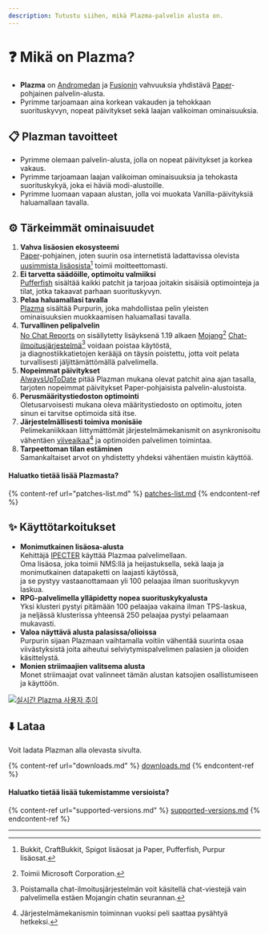 ```yaml
---
description: Tutustu siihen, mikä Plazma-palvelin alusta on.
---
```


# ❓ Mikä on Plazma?

- **Plazma** on [Andromedan](https://github.com/EarendelArchived/Andromeda) ja [Fusionin](https://github.com/RuinedTechnologyUnify/Fusion) vahvuuksia yhdistävä [Paper](https://github.com/PaperMC/Paper)-pohjainen palvelin-alusta.
- Pyrimme tarjoamaan aina korkean vakauden ja tehokkaan suorituskyvyn, nopeat päivitykset sekä laajan valikoiman ominaisuuksia.

## 📋 Plazman tavoitteet <a href="#id-1" id="id-1"></a>

- Pyrimme olemaan palvelin-alusta, jolla on nopeat päivitykset ja korkea vakaus.
- Pyrimme tarjoamaan laajan valikoiman ominaisuuksia ja tehokasta suorituskykyä, joka ei häviä modi-alustoille.
- Pyrimme luomaan vapaan alustan, jolla voi muokata Vanilla-päivityksiä haluamallaan tavalla.

## ⚙️ Tärkeimmät ominaisuudet <a href="#id-2" id="id-2"></a>

1. **Vahva lisäosien ekosysteemi**\
   [Paper](https://github.com/PaperMC/Paper)-pohjainen, joten suurin osa internetistä ladattavissa olevista [uusimmista lisäosista](#user-content-fn-1)[^1] toimii moitteettomasti.
2. **Ei tarvetta säädöille, optimoitu valmiiksi**\
   [Pufferfish](https://github.com/pufferfish-gg/Pufferfish) sisältää kaikki patchit ja tarjoaa joitakin sisäisiä optimointeja ja tilat, jotka takaavat parhaan suorituskyvyn.
3. **Pelaa haluamallasi tavalla**\
   [Plazma](https://github.com/PurpurMC/Purpur) sisältää Purpurin, joka mahdollistaa pelin yleisten ominaisuuksien muokkaamisen haluamallasi tavalla.
4. **Turvallinen pelipalvelin**\
   [No Chat Reports](https://github.com/Aizistral-Studios/No-Chat-Reports) on sisällytetty lisäyksenä 1.19 alkaen
   [Mojang](#user-content-fn-2)[^2] [Chat-ilmoitusjärjestelmä](#user-content-fn-3)[^3] voidaan poistaa käytöstä,\
   ja diagnostiikkatietojen kerääjä on täysin poistettu, jotta voit pelata turvallisesti jäljittämättömällä palvelimella.
5. **Nopeimmat päivitykset**\
   [AlwaysUpToDate](https://github.com/PlazmaMC/AlwaysUpToDate) pitää Plazman mukana olevat patchit aina ajan tasalla, tarjoten nopeimmat päivitykset Paper-pohjaisista palvelin-alustoista.
6. **Perusmääritystiedoston optimointi**\
   Oletusarvoisesti mukana oleva määritystiedosto on optimoitu, joten sinun ei tarvitse optimoida sitä itse.
7. **Järjestelmällisesti toimiva monisäie**\
   Pelimekaniikkaan liittymättömät järjestelmämekanismit on asynkronisoitu vähentäen [viiveaikaa](#user-content-fn-4)[^4] ja optimoiden palvelimen toimintaa.
8. **Tarpeettoman tilan estäminen**\
   Samankaltaiset arvot on yhdistetty yhdeksi vähentäen muistin käyttöä.

#### Haluatko tietää lisää Plazmasta? <a href="#etc-1" id="etc-1"></a>

{% content-ref url="patches-list.md" %}
[patches-list.md](patches-list.md)
{% endcontent-ref %}

## ✨ Käyttötarkoitukset <a href="#id-3" id="id-3"></a>

- **Monimutkainen lisäosa-alusta**\
  Kehittäjä [IPECTER](https://github.com/IPECTER) käyttää Plazmaa palvelimellaan.\
  Oma lisäosa, joka toimii NMS:llä ja heijastuksella, sekä laaja ja monimutkainen datapaketti on laajasti käytössä,\
  ja se pystyy vastaanottamaan yli 100 pelaajaa ilman suorituskyvyn laskua.
- **RPG-palvelimella ylläpidetty nopea suorituskykyalusta**\
  Yksi klusteri pystyi pitämään 100 pelaajaa vakaina ilman TPS-laskua,\
  ja neljässä klusterissa yhteensä 250 pelaajaa pystyi pelaamaan mukavasti.
- **Valoa näyttävä alusta palasissa/olioissa**\
  Purpurin sijaan Plazmaan vaihtamalla voitiin vähentää suurinta osaa viivästyksistä
  joita aiheutui selviytymispalvelimen palasien ja olioiden käsittelystä.
- **Monien striimaajien valitsema alusta**\
  Monet striimaajat ovat valinneet tämän alustan katsojien osallistumiseen ja käyttöön.

<a href="https://bstats.org/plugin/server-implementation/Plazma/18047">
   <img src="https://badge.plazmamc.org/internal/bstats" alt="실시간 Plazma 사용자 추이">
</a>

## ⬇️ Lataa

Voit ladata Plazman alla olevasta sivulta.

{% content-ref url="downloads.md" %}
[downloads.md](downloads.md)
{% endcontent-ref %}

#### Haluatko tietää lisää tukemistamme versioista?

{% content-ref url="supported-versions.md" %}
[supported-versions.md](supported-versions.md)
{% endcontent-ref %}

***

[^1]: Bukkit, CraftBukkit, Spigot lisäosat ja Paper, Pufferfish, Purpur lisäosat.

[^2]: Toimii Microsoft Corporation.

[^3]: Poistamalla chat-ilmoitusjärjestelmän voit käsitellä chat-viestejä vain palvelimella estäen Mojangin chatin seurannan.

[^4]: Järjestelmämekanismin toiminnan vuoksi peli saattaa pysähtyä hetkeksi.
